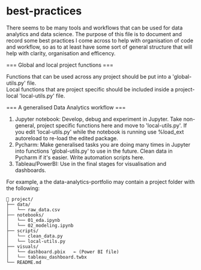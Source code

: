 # best-practices

There seems to be many tools and workflows that can be used for data analytics and data science.
The purpose of this file is to document and record some best practices I come across to help with 
organisation of code and workflow, so as to at least have some sort of general structure that will
help with clarity, organisation and efficency.  



=== Global and local project functions ===

Functions that can be used across any project should be put into a 'global-utils.py' file.  
Local functions that are project specific should be included inside a project-local 'local-utils.py' file. 



=== A generalised Data Analytics workflow ===

1. Jupyter notebook: Develop, debug and experiment in Jupyter. Take non-general, project specific functions here and move to 'local-utils.py'. If you edit 'local-utils.py' while the notebook is running use %load_ext autoreload to re-load the edited package.    
3. Pycharm: Make generalised tasks you are doing many times in Jupyter into functions 'global-utils.py' to use in the future. Clean data in Pycharm if it's easier. Write automation scripts here.   
4. Tableau/PowerBI: Use in the final stages for visualisation and dashboards. 

For example, a the data-analytics-portfolio may contain a project folder with the following:

    📁 project/
    ├── data/
    │   └── raw_data.csv
    ├── notebooks/
    │   └── 01_eda.ipynb
    │   └── 02_modeling.ipynb
    ├── scripts/
    │   └── clean_data.py
    │   └── local-utils.py
    ├── visuals/
    │   └── dashboard.pbix   ← (Power BI file)
    │   └── tableau_dashboard.twbx
    └── README.md
